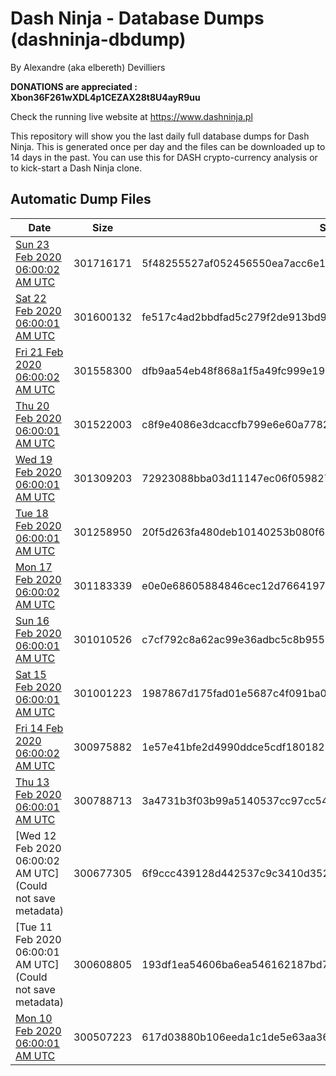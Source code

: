 # Dash Ninja - Database Dumps (dashninja-dbdump)
By Alexandre (aka elbereth) Devilliers

**DONATIONS are appreciated : Xbon36F261wXDL4p1CEZAX28t8U4ayR9uu**

Check the running live website at https://www.dashninja.pl

This repository will show you the last daily full database dumps for Dash Ninja. This is generated once per day and the files can be downloaded up to 14 days in the past.
You can use this for DASH crypto-currency analysis or to kick-start a Dash Ninja clone.


## Automatic Dump Files
| Date | Size | SHA256 |
|--|--|--|
| [Sun 23 Feb 2020 06:00:02 AM UTC]() | 301716171 | 5f48255527af052456550ea7acc6e14c76ea7c2ba5ee33f19f605249fc9d6058 | 
| [Sat 22 Feb 2020 06:00:01 AM UTC](https://transfer.sh/XSW3C/dashninja-dbdump-20200222070001.tar.bz2) | 301600132 | fe517c4ad2bbdfad5c279f2de913bd98a293e197410091cc0c8aa5aaa6a25deb | 
| [Fri 21 Feb 2020 06:00:02 AM UTC](https://transfer.sh/hlDUW/dashninja-dbdump-20200221070002.tar.bz2) | 301558300 | dfb9aa54eb48f868a1f5a49fc999e196287581701002fa87edc9bbee005c4c3c | 
| [Thu 20 Feb 2020 06:00:01 AM UTC]() | 301522003 | c8f9e4086e3dcaccfb799e6e60a7782eef9b3e439e0a481944478f998cf67321 | 
| [Wed 19 Feb 2020 06:00:01 AM UTC](https://transfer.sh/j7OzR/dashninja-dbdump-20200219070001.tar.bz2) | 301309203 | 72923088bba03d11147ec06f059827e0f91da4ea8be55032bae97ff00ae26e90 | 
| [Tue 18 Feb 2020 06:00:01 AM UTC](https://transfer.sh/ZKmgu/dashninja-dbdump-20200218070001.tar.bz2) | 301258950 | 20f5d263fa480deb10140253b080f6bcef211a20e75ab1b8b2c3575bac69853e | 
| [Mon 17 Feb 2020 06:00:02 AM UTC](https://transfer.sh/hDmN1/dashninja-dbdump-20200217070002.tar.bz2) | 301183339 | e0e0e68605884846cec12d7664197a9d5ac861524f794f6f34faab720455b721 | 
| [Sun 16 Feb 2020 06:00:01 AM UTC](https://transfer.sh/Z5rq1/dashninja-dbdump-20200216070001.tar.bz2) | 301010526 | c7cf792c8a62ac99e36adbc5c8b95520168fc4596cf9b87dd36118c41011013f | 
| [Sat 15 Feb 2020 06:00:01 AM UTC](https://transfer.sh/DSzAS/dashninja-dbdump-20200215070001.tar.bz2) | 301001223 | 1987867d175fad01e5687c4f091ba0adfe85a926277abd712aa8fda4ca4740be | 
| [Fri 14 Feb 2020 06:00:02 AM UTC](https://transfer.sh/uZPDm/dashninja-dbdump-20200214070002.tar.bz2) | 300975882 | 1e57e41bfe2d4990ddce5cdf1801825da6c1ace2b005721ae2d455448b9bd0e1 | 
| [Thu 13 Feb 2020 06:00:01 AM UTC]() | 300788713 | 3a4731b3f03b99a5140537cc97cc54f36f870b9df64cd27cf73a4b0cd804542a | 
| [Wed 12 Feb 2020 06:00:02 AM UTC](Could not save metadata) | 300677305 | 6f9ccc439128d442537c9c3410d3529eb93bdd0d6bf05418ab79153f6e60ad9c | 
| [Tue 11 Feb 2020 06:00:01 AM UTC](Could not save metadata) | 300608805 | 193df1ea54606ba6ea546162187bd7f667253594402390463fed048ae38491f0 | 
| [Mon 10 Feb 2020 06:00:01 AM UTC](https://transfer.sh/1zAfS/dashninja-dbdump-20200210070001.tar.bz2) | 300507223 | 617d03880b106eeda1c1de5e63aa36298c48df2edfbb108b266c5f4b32e6d6f6 | 
